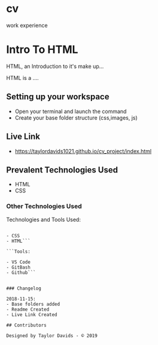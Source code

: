 # cv
work experience
# Intro To HTML

HTML, an Introduction to it's make up...

HTML is a ....

## Setting up your workspace

- Open your terminal and launch the command
- Create your base folder structure (css,images, js)

## Live Link
- https://taylordavids1021.github.io/cv_project/index.html

## Prevalent Technologies Used

- HTML
- CSS


### Other Technologies Used

Technologies and Tools Used:

```Languages:

- CSS
- HTML```

```Tools:

- VS Code
- GitBash
- Github```


### Changelog

2018-11-15:
- Base folders added
- Readme Created
- Live Link Created

## Contributors

Designed by Taylor Davids - © 2019